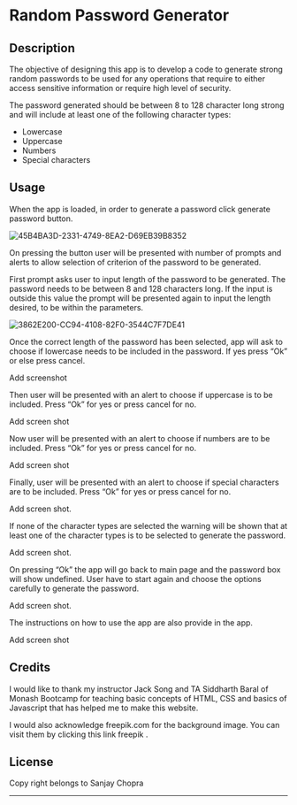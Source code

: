# Random Password Generator


## Description

The objective of designing this app is to develop a code to generate strong random passwords to be used for any operations that require to either access sensitive information or require high level of security.

The password generated should be between 8 to 128 character long strong and will include at least one of the following character types:
-	Lowercase
-	Uppercase
-	Numbers
-	Special characters


## Usage

When the app is loaded, in order to generate a password click generate password button.

![45B4BA3D-2331-4749-8EA2-D69EB39B8352](https://user-images.githubusercontent.com/105487471/223868912-f192f644-19e3-4883-b115-df9fea559fcc.jpeg)

On pressing the button user will be presented with number of prompts and alerts to allow selection of criterion of the password to be generated.

First prompt asks user to input length of the password to be generated. The password needs to be between 8 and 128 characters long. If the input is outside this value the prompt will be presented again to input the length desired, to be within the parameters.

![3862E200-CC94-4108-82F0-3544C7F7DE41](https://user-images.githubusercontent.com/105487471/223869069-e769dd6d-ea98-429c-80c0-c7655198b282.jpeg)


Once the correct length of the password has been selected, app will ask to choose if lowercase needs to be included in the password. If yes press “Ok” or else press cancel.

Add screenshot

Then user will be presented with an alert to choose if uppercase is to be included. Press “Ok” for yes or press cancel for no.

Add screen shot

Now user will be presented with an alert to choose if numbers are to be included. Press “Ok” for yes or press cancel for no.

Add screen shot

Finally, user will be presented with an alert to choose if special characters are to be included. Press “Ok” for yes or press cancel for no.

Add screen shot.

If none of the character types are selected the warning will be shown that at least one of the character types is to be selected to generate the password. 

Add screen shot.

On pressing “Ok” the app will go back to main page and the password box will show undefined. User have to start again and choose the options carefully to generate the password.

Add screen shot.

The instructions on how to use the app are also provide in the app.

Add screen shot


## Credits

I would like to thank my instructor Jack Song  and TA Siddharth Baral of Monash Bootcamp for teaching basic concepts of HTML, CSS  and basics of Javascript that has helped me to make this website.

I would also acknowledge freepik.com for the background image. You can visit them by clicking this link  freepik .


## License

Copy right belongs to Sanjay Chopra

---

